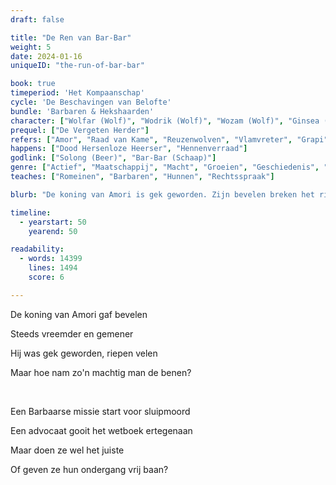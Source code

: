 ```yaml
---
draft: false

title: "De Ren van Bar-Bar"
weight: 5
date: 2024-01-16
uniqueID: "the-run-of-bar-bar"

book: true
timeperiod: 'Het Kompaanschap'
cycle: 'De Beschavingen van Belofte'
bundle: 'Barbaren & Hekshaarden'
character: ["Wolfar (Wolf)", "Wodrik (Wolf)", "Wozam (Wolf)", "Ginsea (Hamster)", "Bar-Bar (Schaap)", "Bipi (Big)", "Roddelrat", "Aria (Uil)", "Himnib (Beer)", "Solong (Beer)"]
prequel: ["De Vergeten Herder"]
refers: ["Amor", "Raad van Kame", "Reuzenwolven", "Vlamvreter", "Grapi", "Tibber", "Zandkoning (Claes)"]
happens: ["Dood Hersenloze Heerser", "Hennenverraad"]
godlink: ["Solong (Beer)", "Bar-Bar (Schaap)"]
genre: ["Actief", "Maatschappij", "Macht", "Groeien", "Geschiedenis", "Spionage", "Educatief"]
teaches: ["Romeinen", "Barbaren", "Hunnen", "Rechtsspraak"]

blurb: "De koning van Amori is gek geworden. Zijn bevelen breken het rijk op. Natuurlijk wil geen enkele nette Amori diens poten vuil maken, dus schakelen ze de onvoorspelbare Barbaren in voor een duistere missie."

timeline:
  - yearstart: 50
    yearend: 50

readability:
  - words: 14399
    lines: 1494
    score: 6

---
```


De koning van Amori gaf bevelen

Steeds vreemder en gemener

Hij was gek geworden, riepen velen

Maar hoe nam zo'n machtig man de benen?

&nbsp;

Een Barbaarse missie start voor sluipmoord

Een advocaat gooit het wetboek ertegenaan

Maar doen ze wel het juiste

Of geven ze hun ondergang vrij baan?